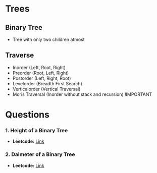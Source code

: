 # Trees
## Binary Tree
  - Tree with only two children atmost

## Traverse
  - Inorder (Left, Root, Right)
  - Preorder (Root, Left, Right)
  - Postorder (Left, Right, Root)
  - Levelorder (Breadth First Search)
  - Verticalorder (Vertical Traversal)
  - Moris Traversal (Inorder without stack and recursion) !IMPORTANT

# Questions

### 1. Height of a Binary Tree
- **Leetcode:** [Link](https://leetcode.com/problems/maximum-depth-of-binary-tree/)

### 2. Daimeter of a Binary Tree
- **Leetcode:** [Link](https://leetcode.com/problems/diameter-of-binary-tree/)